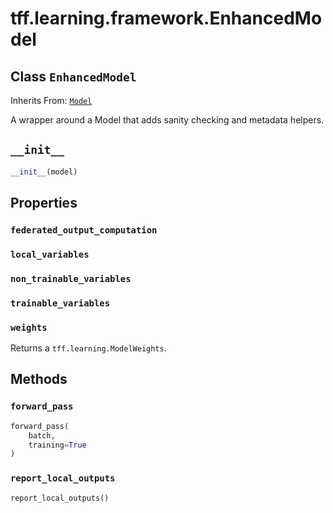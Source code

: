 <div itemscope itemtype="http://developers.google.com/ReferenceObject">
<meta itemprop="name" content="tff.learning.framework.EnhancedModel" />
<meta itemprop="path" content="Stable" />
<meta itemprop="property" content="federated_output_computation"/>
<meta itemprop="property" content="local_variables"/>
<meta itemprop="property" content="non_trainable_variables"/>
<meta itemprop="property" content="trainable_variables"/>
<meta itemprop="property" content="weights"/>
<meta itemprop="property" content="__init__"/>
<meta itemprop="property" content="forward_pass"/>
<meta itemprop="property" content="report_local_outputs"/>
</div>

# tff.learning.framework.EnhancedModel

## Class `EnhancedModel`

Inherits From: [`Model`](../../../tff/learning/Model.md)

A wrapper around a Model that adds sanity checking and metadata helpers.

<h2 id="__init__"><code>__init__</code></h2>

``` python
__init__(model)
```

## Properties

<h3 id="federated_output_computation"><code>federated_output_computation</code></h3>

<h3 id="local_variables"><code>local_variables</code></h3>

<h3 id="non_trainable_variables"><code>non_trainable_variables</code></h3>

<h3 id="trainable_variables"><code>trainable_variables</code></h3>

<h3 id="weights"><code>weights</code></h3>

Returns a `tff.learning.ModelWeights`.



## Methods

<h3 id="forward_pass"><code>forward_pass</code></h3>

``` python
forward_pass(
    batch,
    training=True
)
```



<h3 id="report_local_outputs"><code>report_local_outputs</code></h3>

``` python
report_local_outputs()
```






